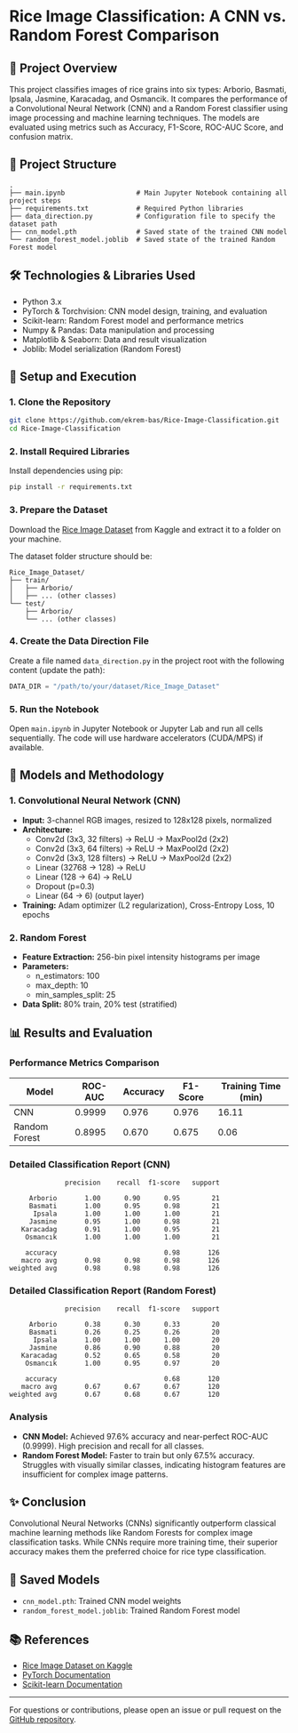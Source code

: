 # Rice Image Classification: A CNN vs. Random Forest Comparison

## 📝 Project Overview

This project classifies images of rice grains into six types: Arborio, Basmati, Ipsala, Jasmine, Karacadag, and Osmancik. It compares the performance of a Convolutional Neural Network (CNN) and a Random Forest classifier using image processing and machine learning techniques. The models are evaluated using metrics such as Accuracy, F1-Score, ROC-AUC Score, and confusion matrix.

## 📂 Project Structure

```
.
├── main.ipynb                  # Main Jupyter Notebook containing all project steps
├── requirements.txt            # Required Python libraries
├── data_direction.py           # Configuration file to specify the dataset path
├── cnn_model.pth               # Saved state of the trained CNN model
└── random_forest_model.joblib  # Saved state of the trained Random Forest model
```

## 🛠️ Technologies & Libraries Used

- Python 3.x
- PyTorch & Torchvision: CNN model design, training, and evaluation
- Scikit-learn: Random Forest model and performance metrics
- Numpy & Pandas: Data manipulation and processing
- Matplotlib & Seaborn: Data and result visualization
- Joblib: Model serialization (Random Forest)

## 🚀 Setup and Execution

### 1. Clone the Repository

```bash
git clone https://github.com/ekrem-bas/Rice-Image-Classification.git
cd Rice-Image-Classification
```

### 2. Install Required Libraries

Install dependencies using pip:

```bash
pip install -r requirements.txt
```

### 3. Prepare the Dataset

Download the [Rice Image Dataset](https://www.kaggle.com/datasets/muratkokludataset/rice-image-dataset) from Kaggle and extract it to a folder on your machine.

The dataset folder structure should be:

```
Rice_Image_Dataset/
├── train/
│   ├── Arborio/
│   ├── ... (other classes)
└── test/
    ├── Arborio/
    └── ... (other classes)
```

### 4. Create the Data Direction File

Create a file named `data_direction.py` in the project root with the following content (update the path):

```python
DATA_DIR = "/path/to/your/dataset/Rice_Image_Dataset"
```

### 5. Run the Notebook

Open `main.ipynb` in Jupyter Notebook or Jupyter Lab and run all cells sequentially. The code will use hardware accelerators (CUDA/MPS) if available.

## 🤖 Models and Methodology

### 1. Convolutional Neural Network (CNN)

- **Input:** 3-channel RGB images, resized to 128x128 pixels, normalized
- **Architecture:**
  - Conv2d (3x3, 32 filters) → ReLU → MaxPool2d (2x2)
  - Conv2d (3x3, 64 filters) → ReLU → MaxPool2d (2x2)
  - Conv2d (3x3, 128 filters) → ReLU → MaxPool2d (2x2)
  - Linear (32768 → 128) → ReLU
  - Linear (128 → 64) → ReLU
  - Dropout (p=0.3)
  - Linear (64 → 6) (output layer)
- **Training:** Adam optimizer (L2 regularization), Cross-Entropy Loss, 10 epochs

### 2. Random Forest

- **Feature Extraction:** 256-bin pixel intensity histograms per image
- **Parameters:**
  - n_estimators: 100
  - max_depth: 10
  - min_samples_split: 25
- **Data Split:** 80% train, 20% test (stratified)

## 📊 Results and Evaluation

### Performance Metrics Comparison

| Model         | ROC-AUC | Accuracy | F1-Score | Training Time (min) |
| ------------- | ------- | -------- | -------- | ------------------- |
| CNN           | 0.9999  | 0.976    | 0.976    | 16.11               |
| Random Forest | 0.8995  | 0.670    | 0.675    | 0.06                |

### Detailed Classification Report (CNN)

```
              precision    recall  f1-score   support

     Arborio       1.00      0.90      0.95        21
     Basmati       1.00      0.95      0.98        21
      Ipsala       1.00      1.00      1.00        21
     Jasmine       0.95      1.00      0.98        21
   Karacadag       0.91      1.00      0.95        21
    Osmancık       1.00      1.00      1.00        21

    accuracy                           0.98       126
   macro avg       0.98      0.98      0.98       126
weighted avg       0.98      0.98      0.98       126
```

### Detailed Classification Report (Random Forest)

```
              precision    recall  f1-score   support

     Arborio       0.38      0.30      0.33        20
     Basmati       0.26      0.25      0.26        20
      Ipsala       1.00      1.00      1.00        20
     Jasmine       0.86      0.90      0.88        20
   Karacadag       0.52      0.65      0.58        20
    Osmancık       1.00      0.95      0.97        20

    accuracy                           0.68       120
   macro avg       0.67      0.67      0.67       120
weighted avg       0.67      0.68      0.67       120
```

### Analysis

- **CNN Model:** Achieved 97.6% accuracy and near-perfect ROC-AUC (0.9999). High precision and recall for all classes.
- **Random Forest Model:** Faster to train but only 67.5% accuracy. Struggles with visually similar classes, indicating histogram features are insufficient for complex image patterns.

## ✨ Conclusion

Convolutional Neural Networks (CNNs) significantly outperform classical machine learning methods like Random Forests for complex image classification tasks. While CNNs require more training time, their superior accuracy makes them the preferred choice for rice type classification.

## 💾 Saved Models

- `cnn_model.pth`: Trained CNN model weights
- `random_forest_model.joblib`: Trained Random Forest model

## 📚 References

- [Rice Image Dataset on Kaggle](https://www.kaggle.com/datasets/muratkokludataset/rice-image-dataset)
- [PyTorch Documentation](https://pytorch.org/docs/stable/index.html)
- [Scikit-learn Documentation](https://scikit-learn.org/stable/)

---

For questions or contributions, please open an issue or pull request on the [GitHub repository](https://github.com/ekrem-bas/Rice-Image-Classification).
